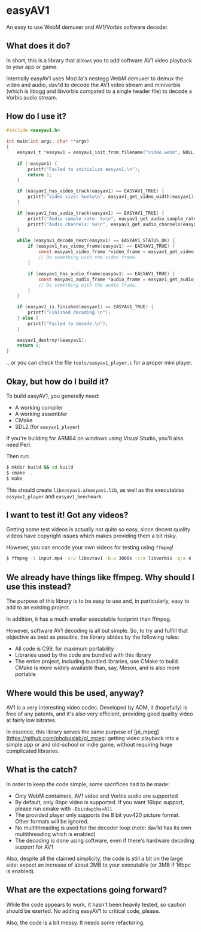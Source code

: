 # easyAV1

An easy to use WebM demuxer and AV1/Vorbis software decoder.


## What does it do?

In short, this is a library that allows you to add software AV1 video playback to your app or game.

Internally easyAV1 uses Mozilla's nestegg WebM demuxer to demux the video and audio, dav1d to decode the AV1 video stream and minivorbis (which is libogg and libvorbis compated to a single header file) to decode a Vorbis audio stream.


## How do I use it?

```c
#include <easyav1.h>
 
int main(int argc, char **argv)
{
    easyav1_t *easyav1 = easyav1_init_from_filename("video.webm", NULL);
 
    if (!easyav1) {
        printf("Failed to initialize easyav1.\n");
        return 1;
    }

    if (easyav1_has_video_track(easyav1) == EASYAV1_TRUE) {
        printf("Video size: %ux%u\n", easyav1_get_video_width(easyav1), easyav1_get_video_height(easyav1));
    }

    if (easyav1_has_audio_track(easyav1) == EASYAV1_TRUE) {
        printf("Audio sample rate: %u\n", easyav1_get_audio_sample_rate(easyav1));
        printf("Audio channels: %u\n", easyav1_get_audio_channels(easyav1));
    }

    while (easyav1_decode_next(easyav1) == EASYAV1_STATUS_OK) {
        if (easyav1_has_video_frame(easyav1) == EASYAV1_TRUE) {
            const easyav1_video_frame *video_frame = easyav1_get_video_frame(easyav1);
            // Do something with the video frame.
        }

        if (easyav1_has_audio_frame(easyav1) == EASYAV1_TRUE) {
            const easyav1_audio_frame *audio_frame = easyav1_get_audio_frame(easyav1);
            // Do something with the audio frame.
        }
    }

    if (easyav1_is_finished(easyav1) == EASYAV1_TRUE) {
        printf("Finished decoding.\n");
    } else {
        printf("Failed to decode.\n");
    }

    easyav1_destroy(&easyav1);
    return 0;
}
```

...or you can check the file `tools/easyav1_player.c` for a proper mini player.

## Okay, but how do I build it?

To build easyAV1, you generally need:

- A working compiler
- A working assembler
- CMake
- SDL2 (for `easyav1_player`)

If you're building for ARM64 on windows using Visual Studio, you'll also need Perl.

Then run:

```bash
$ mkdir build && cd build
$ cmake ..
$ make
```

This should create `libeasyav1.a`/`easyav1.lib`, as well as the executables `easyav1_player` and `easyav1_benchmark`.


## I want to test it! Got any videos?

Getting some test videos is actually not quite so easy, since decent quality videos have copyright issues which makes providing them a bit risky.

However, you can encode your own videos for testing using `ffmpeg`!

```bash
$ ffmpeg -i input.mp4 -c:v libsvtav1 -b:v 3000k -c:a libvorbis -q:a 4 -format webm output.webm
```

## We already have things like ffmpeg. Why should I use this instead?

The purpose of this library is to be easy to use and, in particularly, easy to add to an existing project.

In addition, it has a much smaller executable footprint than ffmpeg.

However, software AV1 decoding is all but simple. So, to try and fulfill that objective as best as possible, the library abides by the following rules:

- All code is C99, for maximum portability
- Libraries used by the code are bundled with this library
- The entire project, including bundled libraries, use CMake to build. CMake is more widely available than, say, Meson, and is also more portable


## Where would this be used, anyway?

AV1 is a very interesting video codec. Developed by AOM, it (hopefully) is free of any patents, and it's also very efficient, providing good quality video at fairly low bitrates.

In essence, this library serves the same purpose of [pl_mpeg](https://github.com/phoboslab/pl_mpeg: getting video playback into a simple app or and old-school or indie game, without requiring huge complicated libraries.


## What is the catch?

In order to keep the code simple, some sacrifices had to be made:

- Only WebM containers, AV1 video and Vorbis audio are supported
- By default, only 8bpc video is supported. If you want 16bpc support, please run cmake with `-Dbitdepths=All`
- The provided player only supports the 8 bit yuv420 picture format. Other formats will be ignored.
- No multithreading is used for the decoder loop (note: dav1d has its own multithreading which is enabled)
- The decoding is done using software, even if there's hardware decoding support for AV1

Also, despite all the claimed simplicity, the code is still a bit on the large side: expect an increase of about 2MB to your executable (or 3MB if 16bpc is enabled).


## What are the expectations going forward?

While the code appears to work, it hasn't been heavily tested, so caution should be exerted. No adding easyAV1 to critical code, please.

Also, the code is a bit messy. It needs some refactoring.
